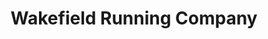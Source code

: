 ---
title: "Wakefield Running Company"
url: /south-kingstown/wakefield-running-company/
shop: shoes
---